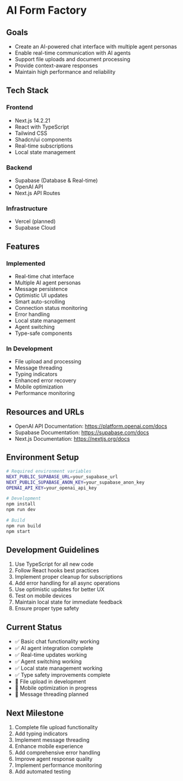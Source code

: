 # AI Form Factory

## Goals

- Create an AI-powered chat interface with multiple agent personas
- Enable real-time communication with AI agents
- Support file uploads and document processing
- Provide context-aware responses
- Maintain high performance and reliability

## Tech Stack

### Frontend

- Next.js 14.2.21
- React with TypeScript
- Tailwind CSS
- Shadcn/ui components
- Real-time subscriptions
- Local state management

### Backend

- Supabase (Database & Real-time)
- OpenAI API
- Next.js API Routes

### Infrastructure

- Vercel (planned)
- Supabase Cloud

## Features

### Implemented

- Real-time chat interface
- Multiple AI agent personas
- Message persistence
- Optimistic UI updates
- Smart auto-scrolling
- Connection status monitoring
- Error handling
- Local state management
- Agent switching
- Type-safe components

### In Development

- File upload and processing
- Message threading
- Typing indicators
- Enhanced error recovery
- Mobile optimization
- Performance monitoring

## Resources and URLs

- OpenAI API Documentation: https://platform.openai.com/docs
- Supabase Documentation: https://supabase.com/docs
- Next.js Documentation: https://nextjs.org/docs

## Environment Setup

```bash
# Required environment variables
NEXT_PUBLIC_SUPABASE_URL=your_supabase_url
NEXT_PUBLIC_SUPABASE_ANON_KEY=your_supabase_anon_key
OPENAI_API_KEY=your_openai_api_key

# Development
npm install
npm run dev

# Build
npm run build
npm start
```

## Development Guidelines

1. Use TypeScript for all new code
2. Follow React hooks best practices
3. Implement proper cleanup for subscriptions
4. Add error handling for all async operations
5. Use optimistic updates for better UX
6. Test on mobile devices
7. Maintain local state for immediate feedback
8. Ensure proper type safety

## Current Status

- ✅ Basic chat functionality working
- ✅ AI agent integration complete
- ✅ Real-time updates working
- ✅ Agent switching working
- ✅ Local state management working
- ✅ Type safety improvements complete
- 🚧 File upload in development
- 🚧 Mobile optimization in progress
- 🚧 Message threading planned

## Next Milestone

1. Complete file upload functionality
2. Add typing indicators
3. Implement message threading
4. Enhance mobile experience
5. Add comprehensive error handling
6. Improve agent response quality
7. Implement performance monitoring
8. Add automated testing
